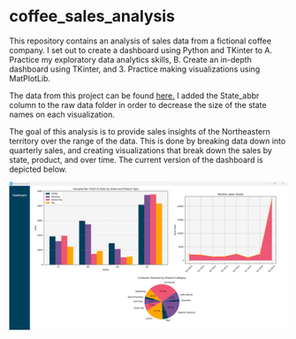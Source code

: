# coffee_sales_analysis

This repository contains an analysis of sales data from a fictional coffee company. I set out to create a dashboard using Python and TKinter to A. Practice my exploratory data analytics skills, B. Create an in-depth dashboard using TKinter, and 3. Practice making visualizations using MatPlotLib. 

The data from this project can be found [here.](https://www.kaggle.com/datasets/amruthayenikonda/coffee-chain-sales-dataset) I added the State_abbr column to the raw data folder in order to decrease the size of the state names on each visualization. 

The goal of this analysis is to provide sales insights of the Northeastern territory over the range of the data. This is done by breaking data down into quarterly sales, and creating visualizations that break down the sales by state, product, and over time. The current version of the dashboard is depicted below. 

![Dashboard](Resources/dashboard_20231012.png)